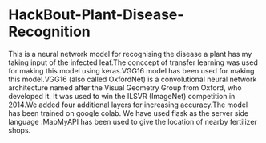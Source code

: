 # HackBout-Plant-Disease-Recognition
This is a neural network model for recognising the disease a plant has my taking input of the infected leaf.The conccept of transfer learning 
was used for making this model using keras.VGG16 model has been used for making this model.VGG16 (also called OxfordNet) is a convolutional
neural network architecture named after the Visual Geometry Group from Oxford, who developed it. It was used to win the ILSVR (ImageNet) 
competition in 2014.We added four additional layers for increasing accuracy.The model has been trained on google colab.
We have used flask as the server side language .MapMyAPI has been used to give the  location of nearby fertilizer shops.
